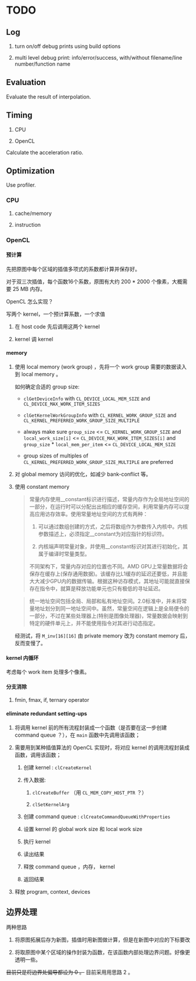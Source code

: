 # TODO

## Log

1. turn on/off debug prints using build options

1. multi level debug print: info/error/success, with/without filename/line number/function name

## Evaluation

Evaluate the result of interpolation.

## Timing

1. CPU

1. OpenCL

Calculate the acceleration ratio.

## Optimization

Use profiler.

### CPU

1. cache/memory

1. instruction

### OpenCL

#### 预计算

先把原图中每个区域的插值多项式的系数都计算并保存好。

对于双三次插值，每个函数16个系数，原图有大约 200 * 2000 个像素，大概需要 25 MB 内存。

OpenCL 怎么实现？

写两个 kernel，一个预计算系数，一个求值

1. 在 host code 先后调用这两个 kernel

1. kernel 调 kernel

#### memory

1. 使用 local memory (work group) ，先将一个 work group 需要的数据读入到 local memory 。

    如何确定合适的 group size:

    - `clGetDeviceInfo` with `CL_DEVICE_LOCAL_MEM_SIZE` and `CL_DEVICE_MAX_WORK_ITEM_SIZES`
    
    - `clGetKernelWorkGroupInfo` with `CL_KERNEL_WORK_GROUP_SIZE` and `CL_KERNEL_PREFERRED_WORK_GROUP_SIZE_MULTIPLE`
    
    - always make sure `group_size` <= `CL_KERNEL_WORK_GROUP_SIZE` and `local_work_size[i]` <= `CL_DEVICE_MAX_WORK_ITEM_SIZES[i]` and    `group_size` * `local_mem_per_item` <= `CL_DEVICE_LOCAL_MEM_SIZE`
     
    - group sizes of multiples of `CL_KERNEL_PREFERRED_WORK_GROUP_SIZE_MULTIPLE` are preferred

1. 对 global memory 访问的优化，如减少 bank-conflict 等。

1. 使用 constant memory

    >常量内存使用__constant标识进行描述，常量内存作为全局地址空间的一部分，在运行时可以分配出出相应的缓存空间，利用常量内存可以提高应用访存效率。使用常量地址空间的方式有两种：
    >
    >1. 可以通过数组创建的方式，之后将数组作为参数传入内核中。内核参数描述上，必须指定__constant为对应指针的标识符。
    >
    >1. 内核端声明常量对象，并使用__constant标识对其进行初始化，其属于编译时常量类型。
    >
    >不同架构下，常量内存对应的位置也不同。AMD GPU上常量数据将会保存在缓存上(保存通用数据)。该缓存比L1缓存的延迟还要低，并且能大大减少GPU内的数据传输。根据这种访存模式，其地址可能就直接保存在指令中，就算是释放功能单元也只有极低的寻址延迟。

    >统一地址空间包括全局、局部和私有地址空间。2.0标准中，并未将常量地址划分到同一地址空间中。虽然，常量空间在逻辑上是全局便令的一部分，不过在某些处理器上(特别是图像处理器)，常量数据会映射到特定的硬件单元上，并不能使用指令对其进行动态指定。
    
    经测试，将 `M_inv[16][16]` 由 private memory 改为 constant memory 后，反而变慢了。

#### kernel 内循环

考虑每个 work item 处理多个像素。

#### 分支消除

1. fmin, fmax, if, ternary operator

#### eliminate redundant setting-ups

1. 将调用 kernel 前的所有流程封装成一个函数（是否要在这一步创建 command queue ？），在 `main` 函数中先调用该函数；

1. 需要用到某种插值算法的 OpenCL 实现时，将对应 kernel 的调用流程封装成函数，调用该函数；

    1. 创建 kernel : `clCreateKernel`

    1. 传入数据:
        
        1. `clCreateBuffer` （用 `CL_MEM_COPY_HOST_PTR` ？）
        
        1. `clSetKernelArg`

    1. 创建 command queue : `clCreateCommandQueueWithProperties`

    1. 设置 kernel 的 global work size 和 local work size

    1. 执行 kernel

    1. 读出结果

    1. 释放 command queue ，内存， kernel

    1. 返回结果

1. 释放 program, context, devices

## 边界处理

两种思路

1. 将原图拓展后存为新图，插值时用新图做计算，但是在新图中对应的下标要改

1. 将取原图中某个区域的操作封装为函数，在该函数内部处理边界问题。好像更透明一些。

<del>目前只是将边界处偏导都设为 0 。</del> 目前采用用思路 2 。